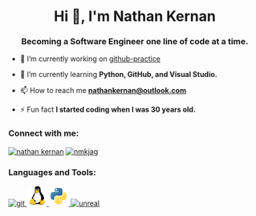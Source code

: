 <h1 align="center">Hi 👋, I'm Nathan Kernan</h1>
<h3 align="center">Becoming a Software Engineer one line of code at a time.</h3>

- 🔭 I’m currently working on [github-practice](https://github.com/Nathan-Kernan/github-practice.git)

- 🌱 I’m currently learning **Python, GitHub, and Visual Studio.**

- 📫 How to reach me **nathankernan@outlook.com**

- ⚡ Fun fact **I started coding when I was 30 years old.**

<h3 align="left">Connect with me:</h3>
<p align="left">
<a href="https://linkedin.com/in/nathan kernan" target="blank"><img align="center" src="https://raw.githubusercontent.com/rahuldkjain/github-profile-readme-generator/master/src/images/icons/Social/linked-in-alt.svg" alt="nathan kernan" height="30" width="40" /></a>
<a href="https://www.leetcode.com/nmkjag" target="blank"><img align="center" src="https://raw.githubusercontent.com/rahuldkjain/github-profile-readme-generator/master/src/images/icons/Social/leet-code.svg" alt="nmkjag" height="30" width="40" /></a>
</p>

<h3 align="left">Languages and Tools:</h3>
<p align="left"> <a href="https://git-scm.com/" target="_blank" rel="noreferrer"> <img src="https://www.vectorlogo.zone/logos/git-scm/git-scm-icon.svg" alt="git" width="40" height="40"/> </a> <a href="https://www.linux.org/" target="_blank" rel="noreferrer"> <img src="https://raw.githubusercontent.com/devicons/devicon/master/icons/linux/linux-original.svg" alt="linux" width="40" height="40"/> </a> <a href="https://www.python.org" target="_blank" rel="noreferrer"> <img src="https://raw.githubusercontent.com/devicons/devicon/master/icons/python/python-original.svg" alt="python" width="40" height="40"/> </a> <a href="https://unrealengine.com/" target="_blank" rel="noreferrer"> <img src="https://raw.githubusercontent.com/kenangundogan/fontisto/036b7eca71aab1bef8e6a0518f7329f13ed62f6b/icons/svg/brand/unreal-engine.svg" alt="unreal" width="40" height="40"/> </a> </p>
